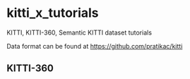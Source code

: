 # kitti_x_tutorials
KITTI, KITTI-360, Semantic KITTI dataset tutorials

Data format can be found at https://github.com/pratikac/kitti

## KITTI-360
